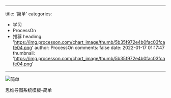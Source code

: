 
---
title: '简单'
categories: 
 - 学习
 - ProcessOn
 - 推荐
headimg: 'https://img.processon.com/chart_image/thumb/5b35f972e4b0fac03fcafe04.png'
author: ProcessOn
comments: false
date: 2022-01-17 01:17:47
thumbnail: 'https://img.processon.com/chart_image/thumb/5b35f972e4b0fac03fcafe04.png'
---

<div>   
<img class="thumb" alt="简单" src="https://img.processon.com/chart_image/thumb/5b35f972e4b0fac03fcafe04.png" referrerpolicy="no-referrer">
<p>思维导图系统模板-简单</p>  
</div>
            